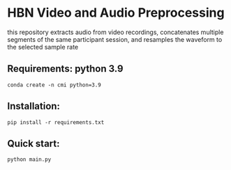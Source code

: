 # HBN Video and Audio Preprocessing
this repository extracts audio from video recordings, concatenates multiple segments of the same participant session, and resamples the waveform to the selected sample rate

## Requirements: python 3.9 
``` 
conda create -n cmi python=3.9
```

## Installation:
```
pip install -r requirements.txt
```

## Quick start:
```
python main.py
```
